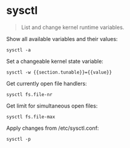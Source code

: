 sysctl
======

> List and change kernel runtime variables.

Show all available variables and their values:

    sysctl -a

Set a changeable kernel state variable:

    sysctl -w {{section.tunable}}={{value}}

Get currently open file handlers:

    sysctl fs.file-nr

Get limit for simultaneous open files:

    sysctl fs.file-max

Apply changes from /etc/sysctl.conf:

    sysctl -p
